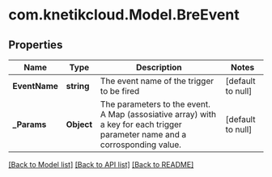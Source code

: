 # com.knetikcloud.Model.BreEvent
## Properties

Name | Type | Description | Notes
------------ | ------------- | ------------- | -------------
**EventName** | **string** | The event name of the trigger to be fired | [default to null]
**_Params** | **Object** | The parameters to the event. A Map (assosiative array) with a key for each trigger parameter name and a corrosponding value. | [default to null]

[[Back to Model list]](../README.md#documentation-for-models) [[Back to API list]](../README.md#documentation-for-api-endpoints) [[Back to README]](../README.md)

